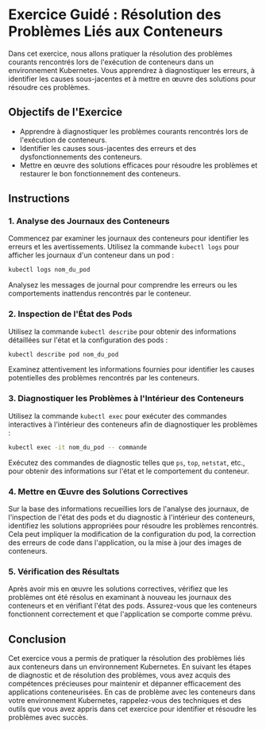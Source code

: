# Exercice Guidé : Résolution des Problèmes Liés aux Conteneurs

Dans cet exercice, nous allons pratiquer la résolution des problèmes courants rencontrés lors de l'exécution de conteneurs dans un environnement Kubernetes. Vous apprendrez à diagnostiquer les erreurs, à identifier les causes sous-jacentes et à mettre en œuvre des solutions pour résoudre ces problèmes.

## Objectifs de l'Exercice

- Apprendre à diagnostiquer les problèmes courants rencontrés lors de l'exécution de conteneurs.
- Identifier les causes sous-jacentes des erreurs et des dysfonctionnements des conteneurs.
- Mettre en œuvre des solutions efficaces pour résoudre les problèmes et restaurer le bon fonctionnement des conteneurs.

## Instructions

### 1. Analyse des Journaux des Conteneurs

Commencez par examiner les journaux des conteneurs pour identifier les erreurs et les avertissements. Utilisez la commande `kubectl logs` pour afficher les journaux d'un conteneur dans un pod :

```bash
kubectl logs nom_du_pod
```

Analysez les messages de journal pour comprendre les erreurs ou les comportements inattendus rencontrés par le conteneur.

### 2. Inspection de l'État des Pods

Utilisez la commande `kubectl describe` pour obtenir des informations détaillées sur l'état et la configuration des pods :

```bash
kubectl describe pod nom_du_pod
```

Examinez attentivement les informations fournies pour identifier les causes potentielles des problèmes rencontrés par les conteneurs.

### 3. Diagnostiquer les Problèmes à l'Intérieur des Conteneurs

Utilisez la commande `kubectl exec` pour exécuter des commandes interactives à l'intérieur des conteneurs afin de diagnostiquer les problèmes :

```bash
kubectl exec -it nom_du_pod -- commande
```

Exécutez des commandes de diagnostic telles que `ps`, `top`, `netstat`, etc., pour obtenir des informations sur l'état et le comportement du conteneur.

### 4. Mettre en Œuvre des Solutions Correctives

Sur la base des informations recueillies lors de l'analyse des journaux, de l'inspection de l'état des pods et du diagnostic à l'intérieur des conteneurs, identifiez les solutions appropriées pour résoudre les problèmes rencontrés. Cela peut impliquer la modification de la configuration du pod, la correction des erreurs de code dans l'application, ou la mise à jour des images de conteneurs.

### 5. Vérification des Résultats

Après avoir mis en œuvre les solutions correctives, vérifiez que les problèmes ont été résolus en examinant à nouveau les journaux des conteneurs et en vérifiant l'état des pods. Assurez-vous que les conteneurs fonctionnent correctement et que l'application se comporte comme prévu.

## Conclusion

Cet exercice vous a permis de pratiquer la résolution des problèmes liés aux conteneurs dans un environnement Kubernetes. En suivant les étapes de diagnostic et de résolution des problèmes, vous avez acquis des compétences précieuses pour maintenir et dépanner efficacement des applications conteneurisées. En cas de problème avec les conteneurs dans votre environnement Kubernetes, rappelez-vous des techniques et des outils que vous avez appris dans cet exercice pour identifier et résoudre les problèmes avec succès.